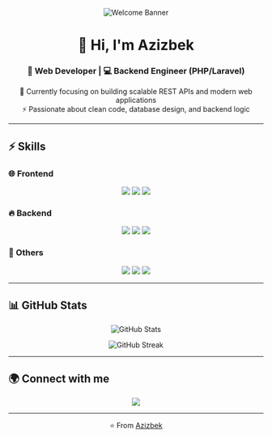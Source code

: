 <!-- 🔥 Banner yoki GIF (o'zingiz xohlagan rasm URL qo'yishingiz mumkin) -->
<p align="center">
  <img src="https://i.imgur.com/5RHR6Ku.png" alt="Welcome Banner" />
</p>

<h1 align="center">👋 Hi, I'm Azizbek</h1>
<h3 align="center">🚀 Web Developer | 💻 Backend Engineer (PHP/Laravel)</h3>

<p align="center">
  🌱 Currently focusing on building scalable REST APIs and modern web applications <br>
  ⚡ Passionate about clean code, database design, and backend logic
</p>

---

## ⚡ Skills

### 🌐 Frontend
<p align="center">
  <img src="https://img.shields.io/badge/HTML5-E34F26?style=for-the-badge&logo=html5&logoColor=white"/>
  <img src="https://img.shields.io/badge/CSS3-1572B6?style=for-the-badge&logo=css3&logoColor=white"/>
  <img src="https://img.shields.io/badge/JavaScript-F7DF1E?style=for-the-badge&logo=javascript&logoColor=black"/>
</p>

### 🔥 Backend
<p align="center">
  <img src="https://img.shields.io/badge/PHP-777BB4?style=for-the-badge&logo=php&logoColor=white"/>
  <img src="https://img.shields.io/badge/Laravel-FF2D20?style=for-the-badge&logo=laravel&logoColor=white"/>
  <img src="https://img.shields.io/badge/MySQL-4479A1?style=for-the-badge&logo=mysql&logoColor=white"/>
</p>

### 🐍 Others
<p align="center">
  <img src="https://img.shields.io/badge/Python-3776AB?style=for-the-badge&logo=python&logoColor=white"/>
  <img src="https://img.shields.io/badge/Git-F05032?style=for-the-badge&logo=git&logoColor=white"/>
  <img src="https://img.shields.io/badge/GitHub-181717?style=for-the-badge&logo=github&logoColor=white"/>
</p>

---

## 📊 GitHub Stats
<p align="center">
  <img src="https://github-readme-stats.vercel.app/api?username=azizbek-web-dev&show_icons=true&theme=radical" alt="GitHub Stats"/>
</p>

<p align="center">
  <img src="https://streak-stats.demolab.com?user=azizbek-web-dev&theme=dark&date_format=M%20j%5B%2C%20Y%5D" alt="GitHub Streak"/>
</p>

---

## 🌍 Connect with me
<p align="center">
  <a href="https://t.me/Aziz_codes">
    <img src="https://img.shields.io/badge/Telegram-2CA5E0?style=for-the-badge&logo=telegram&logoColor=white"/>
  </a>
</p>

---

<p align="center">⭐️ From <a href="https://github.com/azizbek-web-dev">Azizbek</a></p>

